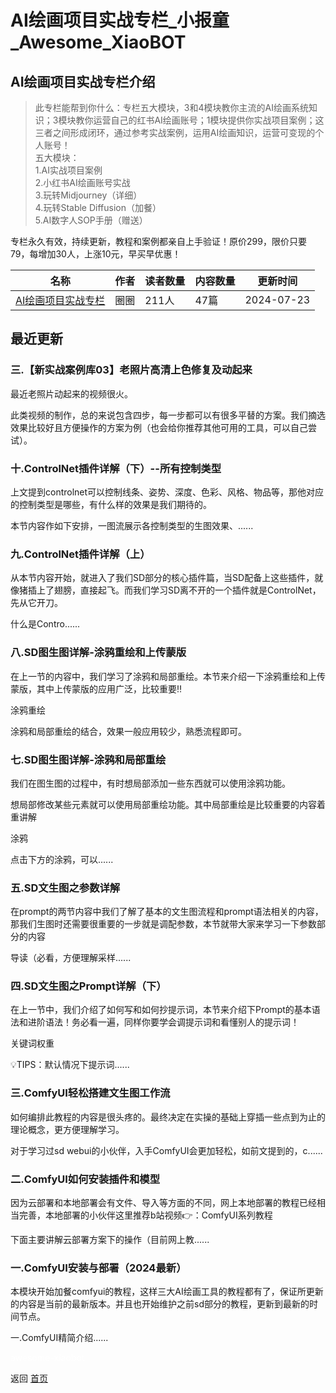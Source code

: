 # AI绘画项目实战专栏_小报童_Awesome_XiaoBOT

## AI绘画项目实战专栏介绍
> 此专栏能帮到你什么：专栏五大模块，3和4模块教你主流的AI绘画系统知识；3模块教你运营自己的红书AI绘画账号；1模块提供你实战项目案例；这三者之间形成闭环，通过参考实战案例，运用AI绘画知识，运营可变现的个人账号！    
五大模块：    
1.AI实战项目案例    
2.小红书AI绘画账号实战    
3.玩转Midjourney（详细）    
4.玩转Stable Diffusion（加餐）    
5.AI数字人SOP手册（赠送）    
    
专栏永久有效，持续更新，教程和案例都亲自上手验证！原价299，限价只要79，每增加30人，上涨10元，早买早优惠！  
  


|名称|作者|读者数量|内容数量|更新时间|
|---|---|---|---|---|
|[AI绘画项目实战专栏](https://xiaobot.net/p/chibaa?refer=9c3f1c95-a052-465a-9902-f6d75080262a)|圈圈|211人|47篇|2024-07-23|

## 最近更新
### 三.【新实战案例库03】老照片高清上色修复及动起来

最近老照片动起来的视频很火。

此类视频的制作，总的来说包含四步，每一步都可以有很多平替的方案。我们摘选效果比较好且方便操作的方案为例（也会给你推荐其他可用的工具，可以自己尝试）。

### 十.ControlNet插件详解（下）--所有控制类型

上文提到controlnet可以控制线条、姿势、深度、色彩、风格、物品等，那他对应的控制类型是哪些，有什么样的效果是我们期待的。

本节内容作如下安排，一图流展示各控制类型的生图效果、......

### 九.ControlNet插件详解（上）

从本节内容开始，就进入了我们SD部分的核心插件篇，当SD配备上这些插件，就像猪插上了翅膀，直接起飞。而我们学习SD离不开的一个插件就是ControlNet，先从它开刀。

什么是Contro......

### 八.SD图生图详解-涂鸦重绘和上传蒙版

在上一节的内容中，我们学习了涂鸦和局部重绘。本节来介绍一下涂鸦重绘和上传蒙版，其中上传蒙版的应用广泛，比较重要‼️

涂鸦重绘

涂鸦和局部重绘的结合，效果一般应用较少，熟悉流程即可。

### 七.SD图生图详解-涂鸦和局部重绘

我们在图生图的过程中，有时想局部添加一些东西就可以使用涂鸦功能。

想局部修改某些元素就可以使用局部重绘功能。其中局部重绘是比较重要的内容着重讲解

涂鸦

点击下方的涂鸦，可以......

### 五.SD文生图之参数详解

在prompt的两节内容中我们了解了基本的文生图流程和prompt语法相关的内容，那我们生图时还需要很重要的一步就是调配参数，本节就带大家来学习一下参数部分的内容

导读（必看，方便理解采样......

### 四.SD文生图之Prompt详解（下）

在上一节中，我们介绍了如何写和如何抄提示词，本节来介绍下Prompt的基本语法和进阶语法！务必看一遍，同样你要学会调提示词和看懂别人的提示词！

关键词权重

💡TIPS：默认情况下提示词......

### 三.ComfyUI轻松搭建文生图工作流

如何编排此教程的内容是很头疼的。最终决定在实操的基础上穿插一些点到为止的理论概念，更方便理解学习。

对于学习过sd webui的小伙伴，入手ComfyUI会更加轻松，如前文提到的，c......

### 二.ComfyUI如何安装插件和模型

因为云部署和本地部署会有文件、导入等方面的不同，网上本地部署的教程已经相当完善，本地部署的小伙伴这里推荐b站视频👉：ComfyUI系列教程

下面主要讲解云部署方案下的操作（目前网上教......

### 一.ComfyUI安装与部署（2024最新）

本模块开始加餐comfyui的教程，这样三大AI绘画工具的教程都有了，保证所更新的内容是当前的最新版本。并且也开始维护之前sd部分的教程，更新到最新的时间节点。

一.ComfyUI精简介绍......


<a href="https://github.com/Reno9527/awesome-xiaobot" style="color: white; text-decoration: none;">awesome-xiaobot</a>

返回 [首页](../README.md)
